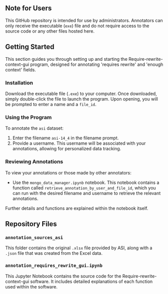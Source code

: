 ## Note for Users

This GitHub repository is intended for use by administrators. Annotators can only receive the executable (`exe`) file and do not require access to the source code or any other files hosted here. 


## Getting Started

This section guides you through setting up and starting the Require-rewrite-context-gui program, designed for annotating 'requires rewrite' and 'enough context' fields.

### Installation

Download the executable file (`.exe`) to your computer. Once downloaded, simply double-click the file to launch the program. Upon opening, you will be prompted to enter a name and a `file_id`. 

### Using the Program

To annotate the `asi` dataset:
1. Enter the filename `asi-14_4` in the filename prompt.
2. Provide a username. This username will be associated with your annotations, allowing for personalized data tracking.

### Reviewing Annotations

To view your annotations or those made by other annotators:
- Use the `mongo_data_manager.ipynb` notebook. This notebook contains a function called `retrieve_annotation_by_user_and_file_id`, which you can run with the desired filename and username to retrieve the relevant annotations.

Further details and functions are explained within the notebook itself.

## Repository Files

### `annotation_sources_asi`
This folder contains the original `.xlsx` file provided by ASI, along with a `.json` file that was created from the Excel data. 

### `annotation_requires_rewrite_gui.ipynb`
This Jupyter Notebook contains the source code for the Require-rewrite-context-gui software. It includes detailed explanations of each function used within the software.
